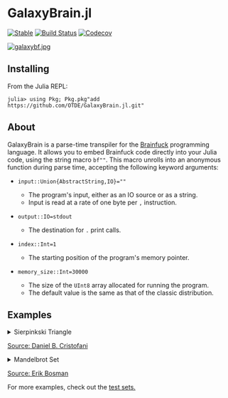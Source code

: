 # GalaxyBrain.jl

[![Stable](https://img.shields.io/badge/docs-stable-blue.svg)](https://www.youtube.com/watch?v=dQw4w9WgXcQ)
[![Build Status](https://travis-ci.com/OTDE/GalaxyBrain.jl.svg?branch=master)](https://travis-ci.com/OTDE/GalaxyBrain.jl)
[![Codecov](https://codecov.io/gh/OTDE/GalaxyBrain.jl/branch/master/graph/badge.svg)](https://codecov.io/gh/OTDE/GalaxyBrain.jl)

[![galaxybf.jpg](https://i.postimg.cc/gJMB22MY/galaxybf.jpg)](https://postimg.cc/9R7BxC5S)

## Installing
From the Julia REPL:

`julia> using Pkg; Pkg.pkg"add https://github.com/OTDE/GalaxyBrain.jl.git"`

## About

GalaxyBrain is a parse-time transpiler for the [Brainfuck](https://en.wikipedia.org/wiki/Brainfuck) programming language. It allows you to embed Brainfuck code directly into your Julia code, using the string macro `bf""`. This macro unrolls into an anonymous function during parse time, accepting the following keyword arguments:

- `input::Union{AbstractString,IO}=""`

    - The program's input, either as an IO source or as a string.
    - Input is read at a rate of one byte per `,` instruction.
- `output::IO=stdout`

    - The destination for `.` print calls.
- `index::Int=1`

    - The starting position of the program's memory pointer.
- `memory_size::Int=30000`

    - The size of the `UInt8` array allocated for running the program.
    - The default value is the same as that of the classic distribution.

## Examples

<details>
<summary>Sierpinkski Triangle</summary>

    julia> bf"""
                ++++++++[>+>++++<<-]>++>>+<[-[>>+<<-]+>>]
                >+[-<<<[ ->[+[-]+>++>>>-<<<[<]>>++++++
                [<<+++++>>-]+<<++.[-]<<]>.>+[>>]>+]
             """()

<pre>
                               *
                              * *
                             *   *
                            * * * *
                           *       *
                          * *     * *
                         *   *   *   *
                        * * * * * * * *
                       *               *
                      * *             * *
                     *   *           *   *
                    * * * *         * * * *
                   *       *       *       *
                  * *     * *     * *     * *
                 *   *   *   *   *   *   *   *
                * * * * * * * * * * * * * * * *
               *                               *
              * *                             * *
             *   *                           *   *
            * * * *                         * * * *
           *       *                       *       *
          * *     * *                     * *     * *
         *   *   *   *                   *   *   *   *
        * * * * * * * *                 * * * * * * * *
       *               *               *               *
      * *             * *             * *             * *
     *   *           *   *           *   *           *   *
    * * * *         * * * *         * * * *         * * * *
   *       *       *       *       *       *       *       *
  * *     * *     * *     * *     * *     * *     * *     * *
 *   *   *   *   *   *   *   *   *   *   *   *   *   *   *   *
* * * * * * * * * * * * * * * * * * * * * * * * * * * * * * * *
</pre>
</details>

[Source: Daniel B. Cristofani](http://www.hevanet.com/cristofd/brainfuck/)

<details>
<summary>Mandelbrot Set</summary>
<pre>
julia> bf"""
+++++++++++++[->++>>>+++++>++>+<<<<<<]>>>>>++++++>--->>>>>>>>>>+++++++++++++++[[
>>>>>>>>>]+[<<<<<<<<<]>>>>>>>>>-]+[>>>>>>>>[-]>]<<<<<<<<<[<<<<<<<<<]>>>>>>>>[-]+
<<<<<<<+++++[-[->>>>>>>>>+<<<<<<<<<]>>>>>>>>>]>>>>>>>+>>>>>>>>>>>>>>>>>>>>>>>>>>
>+<<<<<<<<<<<<<<<<<[<<<<<<<<<]>>>[-]+[>>>>>>[>>>>>>>[-]>>]<<<<<<<<<[<<<<<<<<<]>>
>>>>>[-]+<<<<<<++++[-[->>>>>>>>>+<<<<<<<<<]>>>>>>>>>]>>>>>>+<<<<<<+++++++[-[->>>
>>>>>>+<<<<<<<<<]>>>>>>>>>]>>>>>>+<<<<<<<<<<<<<<<<[<<<<<<<<<]>>>[[-]>>>>>>[>>>>>
>>[-<<<<<<+>>>>>>]<<<<<<[->>>>>>+<<+<<<+<]>>>>>>>>]<<<<<<<<<[<<<<<<<<<]>>>>>>>>>
[>>>>>>>>[-<<<<<<<+>>>>>>>]<<<<<<<[->>>>>>>+<<+<<<+<<]>>>>>>>>]<<<<<<<<<[<<<<<<<
<<]>>>>>>>[-<<<<<<<+>>>>>>>]<<<<<<<[->>>>>>>+<<+<<<<<]>>>>>>>>>+++++++++++++++[[
>>>>>>>>>]+>[-]>[-]>[-]>[-]>[-]>[-]>[-]>[-]>[-]<<<<<<<<<[<<<<<<<<<]>>>>>>>>>-]+[
>+>>>>>>>>]<<<<<<<<<[<<<<<<<<<]>>>>>>>>>[>->>>>[-<<<<+>>>>]<<<<[->>>>+<<<<<[->>[
-<<+>>]<<[->>+>>+<<<<]+>>>>>>>>>]<<<<<<<<[<<<<<<<<<]]>>>>>>>>>[>>>>>>>>>]<<<<<<<
<<[>[->>>>>>>>>+<<<<<<<<<]<<<<<<<<<<]>[->>>>>>>>>+<<<<<<<<<]<+>>>>>>>>]<<<<<<<<<
[>[-]<->>>>[-<<<<+>[<->-<<<<<<+>>>>>>]<[->+<]>>>>]<<<[->>>+<<<]<+<<<<<<<<<]>>>>>
>>>>[>+>>>>>>>>]<<<<<<<<<[<<<<<<<<<]>>>>>>>>>[>->>>>>[-<<<<<+>>>>>]<<<<<[->>>>>+
<<<<<<[->>>[-<<<+>>>]<<<[->>>+>+<<<<]+>>>>>>>>>]<<<<<<<<[<<<<<<<<<]]>>>>>>>>>[>>
>>>>>>>]<<<<<<<<<[>>[->>>>>>>>>+<<<<<<<<<]<<<<<<<<<<<]>>[->>>>>>>>>+<<<<<<<<<]<<
+>>>>>>>>]<<<<<<<<<[>[-]<->>>>[-<<<<+>[<->-<<<<<<+>>>>>>]<[->+<]>>>>]<<<[->>>+<<
<]<+<<<<<<<<<]>>>>>>>>>[>>>>[-<<<<<<<<<<<<<<<<<<<<<<<<<<<<<<<<<<<<+>>>>>>>>>>>>>
>>>>>>>>>>>>>>>>>>>>>>>]>>>>>]<<<<<<<<<[<<<<<<<<<]>>>>>>>>>+++++++++++++++[[>>>>
>>>>>]<<<<<<<<<-<<<<<<<<<[<<<<<<<<<]>>>>>>>>>-]+>>>>>>>>>>>>>>>>>>>>>+<<<[<<<<<<
<<<]>>>>>>>>>[>>>[-<<<->>>]+<<<[->>>->[-<<<<+>>>>]<<<<[->>>>+<<<<<<<<<<<<<[<<<<<
<<<<]>>>>[-]+>>>>>[>>>>>>>>>]>+<]]+>>>>[-<<<<->>>>]+<<<<[->>>>-<[-<<<+>>>]<<<[->
>>+<<<<<<<<<<<<[<<<<<<<<<]>>>[-]+>>>>>>[>>>>>>>>>]>[-]+<]]+>[-<[>>>>>>>>>]<<<<<<
<<]>>>>>>>>]<<<<<<<<<[<<<<<<<<<]<<<<<<<[->+>>>-<<<<]>>>>>>>>>+++++++++++++++++++
+++++++>>[-<<<<+>>>>]<<<<[->>>>+<<[-]<<]>>[<<<<<<<+<[-<+>>>>+<<[-]]>[-<<[->+>>>-
<<<<]>>>]>>>>>>>>>>>>>[>>[-]>[-]>[-]>>>>>]<<<<<<<<<[<<<<<<<<<]>>>[-]>>>>>>[>>>>>
[-<<<<+>>>>]<<<<[->>>>+<<<+<]>>>>>>>>]<<<<<<<<<[<<<<<<<<<]>>>>>>>>>[>>[-<<<<<<<<
<+>>>>>>>>>]>>>>>>>]<<<<<<<<<[<<<<<<<<<]>>>>>>>>>+++++++++++++++[[>>>>>>>>>]+>[-
]>[-]>[-]>[-]>[-]>[-]>[-]>[-]>[-]<<<<<<<<<[<<<<<<<<<]>>>>>>>>>-]+[>+>>>>>>>>]<<<
<<<<<<[<<<<<<<<<]>>>>>>>>>[>->>>>>[-<<<<<+>>>>>]<<<<<[->>>>>+<<<<<<[->>[-<<+>>]<
<[->>+>+<<<]+>>>>>>>>>]<<<<<<<<[<<<<<<<<<]]>>>>>>>>>[>>>>>>>>>]<<<<<<<<<[>[->>>>
>>>>>+<<<<<<<<<]<<<<<<<<<<]>[->>>>>>>>>+<<<<<<<<<]<+>>>>>>>>]<<<<<<<<<[>[-]<->>>
[-<<<+>[<->-<<<<<<<+>>>>>>>]<[->+<]>>>]<<[->>+<<]<+<<<<<<<<<]>>>>>>>>>[>>>>>>[-<
<<<<+>>>>>]<<<<<[->>>>>+<<<<+<]>>>>>>>>]<<<<<<<<<[<<<<<<<<<]>>>>>>>>>[>+>>>>>>>>
]<<<<<<<<<[<<<<<<<<<]>>>>>>>>>[>->>>>>[-<<<<<+>>>>>]<<<<<[->>>>>+<<<<<<[->>[-<<+
>>]<<[->>+>>+<<<<]+>>>>>>>>>]<<<<<<<<[<<<<<<<<<]]>>>>>>>>>[>>>>>>>>>]<<<<<<<<<[>
[->>>>>>>>>+<<<<<<<<<]<<<<<<<<<<]>[->>>>>>>>>+<<<<<<<<<]<+>>>>>>>>]<<<<<<<<<[>[-
]<->>>>[-<<<<+>[<->-<<<<<<+>>>>>>]<[->+<]>>>>]<<<[->>>+<<<]<+<<<<<<<<<]>>>>>>>>>
[>>>>[-<<<<<<<<<<<<<<<<<<<<<<<<<<<<<<<<<<<<+>>>>>>>>>>>>>>>>>>>>>>>>>>>>>>>>>>>>
]>>>>>]<<<<<<<<<[<<<<<<<<<]>>>>>>>>>[>>>[-<<<<<<<<<<<<<<<<<<<<<<<<<<<<<<<<<<<<+>
>>>>>>>>>>>>>>>>>>>>>>>>>>>>>>>>>>>]>>>>>>]<<<<<<<<<[<<<<<<<<<]>>>>>>>>>++++++++
+++++++[[>>>>>>>>>]<<<<<<<<<-<<<<<<<<<[<<<<<<<<<]>>>>>>>>>-]+[>>>>>>>>[-<<<<<<<+
>>>>>>>]<<<<<<<[->>>>>>>+<<<<<<+<]>>>>>>>>]<<<<<<<<<[<<<<<<<<<]>>>>>>>>>[>>>>>>[
-]>>>]<<<<<<<<<[<<<<<<<<<]>>>>+>[-<-<<<<+>>>>>]>[-<<<<<<[->>>>>+<++<<<<]>>>>>[-<
<<<<+>>>>>]<->+>]<[->+<]<<<<<[->>>>>+<<<<<]>>>>>>[-]<<<<<<+>>>>[-<<<<->>>>]+<<<<
[->>>>->>>>>[>>[-<<->>]+<<[->>->[-<<<+>>>]<<<[->>>+<<<<<<<<<<<<[<<<<<<<<<]>>>[-]
+>>>>>>[>>>>>>>>>]>+<]]+>>>[-<<<->>>]+<<<[->>>-<[-<<+>>]<<[->>+<<<<<<<<<<<[<<<<<
<<<<]>>>>[-]+>>>>>[>>>>>>>>>]>[-]+<]]+>[-<[>>>>>>>>>]<<<<<<<<]>>>>>>>>]<<<<<<<<<
[<<<<<<<<<]>>>>[-<<<<+>>>>]<<<<[->>>>+>>>>>[>+>>[-<<->>]<<[->>+<<]>>>>>>>>]<<<<<
<<<+<[>[->>>>>+<<<<[->>>>-<<<<<<<<<<<<<<+>>>>>>>>>>>[->>>+<<<]<]>[->>>-<<<<<<<<<
<<<<<+>>>>>>>>>>>]<<]>[->>>>+<<<[->>>-<<<<<<<<<<<<<<+>>>>>>>>>>>]<]>[->>>+<<<]<<
<<<<<<<<<<]>>>>[-]<<<<]>>>[-<<<+>>>]<<<[->>>+>>>>>>[>+>[-<->]<[->+<]>>>>>>>>]<<<
<<<<<+<[>[->>>>>+<<<[->>>-<<<<<<<<<<<<<<+>>>>>>>>>>[->>>>+<<<<]>]<[->>>>-<<<<<<<
<<<<<<<+>>>>>>>>>>]<]>>[->>>+<<<<[->>>>-<<<<<<<<<<<<<<+>>>>>>>>>>]>]<[->>>>+<<<<
]<<<<<<<<<<<]>>>>>>+<<<<<<]]>>>>[-<<<<+>>>>]<<<<[->>>>+>>>>>[>>>>>>>>>]<<<<<<<<<
[>[->>>>>+<<<<[->>>>-<<<<<<<<<<<<<<+>>>>>>>>>>>[->>>+<<<]<]>[->>>-<<<<<<<<<<<<<<
+>>>>>>>>>>>]<<]>[->>>>+<<<[->>>-<<<<<<<<<<<<<<+>>>>>>>>>>>]<]>[->>>+<<<]<<<<<<<
<<<<<]]>[-]>>[-]>[-]>>>>>[>>[-]>[-]>>>>>>]<<<<<<<<<[<<<<<<<<<]>>>>>>>>>[>>>>>[-<
<<<+>>>>]<<<<[->>>>+<<<+<]>>>>>>>>]<<<<<<<<<[<<<<<<<<<]>>>>>>>>>+++++++++++++++[
[>>>>>>>>>]+>[-]>[-]>[-]>[-]>[-]>[-]>[-]>[-]>[-]<<<<<<<<<[<<<<<<<<<]>>>>>>>>>-]+
[>+>>>>>>>>]<<<<<<<<<[<<<<<<<<<]>>>>>>>>>[>->>>>[-<<<<+>>>>]<<<<[->>>>+<<<<<[->>
[-<<+>>]<<[->>+>+<<<]+>>>>>>>>>]<<<<<<<<[<<<<<<<<<]]>>>>>>>>>[>>>>>>>>>]<<<<<<<<
<[>[->>>>>>>>>+<<<<<<<<<]<<<<<<<<<<]>[->>>>>>>>>+<<<<<<<<<]<+>>>>>>>>]<<<<<<<<<[
>[-]<->>>[-<<<+>[<->-<<<<<<<+>>>>>>>]<[->+<]>>>]<<[->>+<<]<+<<<<<<<<<]>>>>>>>>>[
>>>[-<<<<<<<<<<<<<<<<<<<<<<<<<<<<<<<<<<<<+>>>>>>>>>>>>>>>>>>>>>>>>>>>>>>>>>>>>]>
>>>>>]<<<<<<<<<[<<<<<<<<<]>>>>>[-]>>>>+++++++++++++++[[>>>>>>>>>]<<<<<<<<<-<<<<<
<<<<[<<<<<<<<<]>>>>>>>>>-]+[>>>[-<<<->>>]+<<<[->>>->[-<<<<+>>>>]<<<<[->>>>+<<<<<
<<<<<<<<[<<<<<<<<<]>>>>[-]+>>>>>[>>>>>>>>>]>+<]]+>>>>[-<<<<->>>>]+<<<<[->>>>-<[-
<<<+>>>]<<<[->>>+<<<<<<<<<<<<[<<<<<<<<<]>>>[-]+>>>>>>[>>>>>>>>>]>[-]+<]]+>[-<[>>
>>>>>>>]<<<<<<<<]>>>>>>>>]<<<<<<<<<[<<<<<<<<<]>>>[-<<<+>>>]<<<[->>>+>>>>>>[>+>>>
[-<<<->>>]<<<[->>>+<<<]>>>>>>>>]<<<<<<<<+<[>[->+>[-<-<<<<<<<<<<+>>>>>>>>>>>>[-<<
+>>]<]>[-<<-<<<<<<<<<<+>>>>>>>>>>>>]<<<]>>[-<+>>[-<<-<<<<<<<<<<+>>>>>>>>>>>>]<]>
[-<<+>>]<<<<<<<<<<<<<]]>>>>[-<<<<+>>>>]<<<<[->>>>+>>>>>[>+>>[-<<->>]<<[->>+<<]>>
>>>>>>]<<<<<<<<+<[>[->+>>[-<<-<<<<<<<<<<+>>>>>>>>>>>[-<+>]>]<[-<-<<<<<<<<<<+>>>>
>>>>>>>]<<]>>>[-<<+>[-<-<<<<<<<<<<+>>>>>>>>>>>]>]<[-<+>]<<<<<<<<<<<<]>>>>>+<<<<<
]>>>>>>>>>[>>>[-]>[-]>[-]>>>>]<<<<<<<<<[<<<<<<<<<]>>>[-]>[-]>>>>>[>>>>>>>[-<<<<<
<+>>>>>>]<<<<<<[->>>>>>+<<<<+<<]>>>>>>>>]<<<<<<<<<[<<<<<<<<<]>>>>+>[-<-<<<<+>>>>
>]>>[-<<<<<<<[->>>>>+<++<<<<]>>>>>[-<<<<<+>>>>>]<->+>>]<<[->>+<<]<<<<<[->>>>>+<<
<<<]+>>>>[-<<<<->>>>]+<<<<[->>>>->>>>>[>>>[-<<<->>>]+<<<[->>>-<[-<<+>>]<<[->>+<<
<<<<<<<<<[<<<<<<<<<]>>>>[-]+>>>>>[>>>>>>>>>]>+<]]+>>[-<<->>]+<<[->>->[-<<<+>>>]<
<<[->>>+<<<<<<<<<<<<[<<<<<<<<<]>>>[-]+>>>>>>[>>>>>>>>>]>[-]+<]]+>[-<[>>>>>>>>>]<
<<<<<<<]>>>>>>>>]<<<<<<<<<[<<<<<<<<<]>>>[-<<<+>>>]<<<[->>>+>>>>>>[>+>[-<->]<[->+
<]>>>>>>>>]<<<<<<<<+<[>[->>>>+<<[->>-<<<<<<<<<<<<<+>>>>>>>>>>[->>>+<<<]>]<[->>>-
<<<<<<<<<<<<<+>>>>>>>>>>]<]>>[->>+<<<[->>>-<<<<<<<<<<<<<+>>>>>>>>>>]>]<[->>>+<<<
]<<<<<<<<<<<]>>>>>[-]>>[-<<<<<<<+>>>>>>>]<<<<<<<[->>>>>>>+<<+<<<<<]]>>>>[-<<<<+>
>>>]<<<<[->>>>+>>>>>[>+>>[-<<->>]<<[->>+<<]>>>>>>>>]<<<<<<<<+<[>[->>>>+<<<[->>>-
<<<<<<<<<<<<<+>>>>>>>>>>>[->>+<<]<]>[->>-<<<<<<<<<<<<<+>>>>>>>>>>>]<<]>[->>>+<<[
->>-<<<<<<<<<<<<<+>>>>>>>>>>>]<]>[->>+<<]<<<<<<<<<<<<]]>>>>[-]<<<<]>>>>[-<<<<+>>
>>]<<<<[->>>>+>[-]>>[-<<<<<<<+>>>>>>>]<<<<<<<[->>>>>>>+<<+<<<<<]>>>>>>>>>[>>>>>>
>>>]<<<<<<<<<[>[->>>>+<<<[->>>-<<<<<<<<<<<<<+>>>>>>>>>>>[->>+<<]<]>[->>-<<<<<<<<
<<<<<+>>>>>>>>>>>]<<]>[->>>+<<[->>-<<<<<<<<<<<<<+>>>>>>>>>>>]<]>[->>+<<]<<<<<<<<
<<<<]]>>>>>>>>>[>>[-]>[-]>>>>>>]<<<<<<<<<[<<<<<<<<<]>>>[-]>[-]>>>>>[>>>>>[-<<<<+
>>>>]<<<<[->>>>+<<<+<]>>>>>>>>]<<<<<<<<<[<<<<<<<<<]>>>>>>>>>[>>>>>>[-<<<<<+>>>>>
]<<<<<[->>>>>+<<<+<<]>>>>>>>>]<<<<<<<<<[<<<<<<<<<]>>>>>>>>>+++++++++++++++[[>>>>
>>>>>]+>[-]>[-]>[-]>[-]>[-]>[-]>[-]>[-]>[-]<<<<<<<<<[<<<<<<<<<]>>>>>>>>>-]+[>+>>
>>>>>>]<<<<<<<<<[<<<<<<<<<]>>>>>>>>>[>->>>>[-<<<<+>>>>]<<<<[->>>>+<<<<<[->>[-<<+
>>]<<[->>+>>+<<<<]+>>>>>>>>>]<<<<<<<<[<<<<<<<<<]]>>>>>>>>>[>>>>>>>>>]<<<<<<<<<[>
[->>>>>>>>>+<<<<<<<<<]<<<<<<<<<<]>[->>>>>>>>>+<<<<<<<<<]<+>>>>>>>>]<<<<<<<<<[>[-
]<->>>>[-<<<<+>[<->-<<<<<<+>>>>>>]<[->+<]>>>>]<<<[->>>+<<<]<+<<<<<<<<<]>>>>>>>>>
[>+>>>>>>>>]<<<<<<<<<[<<<<<<<<<]>>>>>>>>>[>->>>>>[-<<<<<+>>>>>]<<<<<[->>>>>+<<<<
<<[->>>[-<<<+>>>]<<<[->>>+>+<<<<]+>>>>>>>>>]<<<<<<<<[<<<<<<<<<]]>>>>>>>>>[>>>>>>
>>>]<<<<<<<<<[>>[->>>>>>>>>+<<<<<<<<<]<<<<<<<<<<<]>>[->>>>>>>>>+<<<<<<<<<]<<+>>>
>>>>>]<<<<<<<<<[>[-]<->>>>[-<<<<+>[<->-<<<<<<+>>>>>>]<[->+<]>>>>]<<<[->>>+<<<]<+
<<<<<<<<<]>>>>>>>>>[>>>>[-<<<<<<<<<<<<<<<<<<<<<<<<<<<<<<<<<<<<+>>>>>>>>>>>>>>>>>
>>>>>>>>>>>>>>>>>>>]>>>>>]<<<<<<<<<[<<<<<<<<<]>>>>>>>>>+++++++++++++++[[>>>>>>>>
>]<<<<<<<<<-<<<<<<<<<[<<<<<<<<<]>>>>>>>>>-]+>>>>>>>>>>>>>>>>>>>>>+<<<[<<<<<<<<<]
>>>>>>>>>[>>>[-<<<->>>]+<<<[->>>->[-<<<<+>>>>]<<<<[->>>>+<<<<<<<<<<<<<[<<<<<<<<<
]>>>>[-]+>>>>>[>>>>>>>>>]>+<]]+>>>>[-<<<<->>>>]+<<<<[->>>>-<[-<<<+>>>]<<<[->>>+<
<<<<<<<<<<<[<<<<<<<<<]>>>[-]+>>>>>>[>>>>>>>>>]>[-]+<]]+>[-<[>>>>>>>>>]<<<<<<<<]>
>>>>>>>]<<<<<<<<<[<<<<<<<<<]>>->>[-<<<<+>>>>]<<<<[->>>>+<<[-]<<]>>]<<+>>>>[-<<<<
->>>>]+<<<<[->>>>-<<<<<<.>>]>>>>[-<<<<<<<.>>>>>>>]<<<[-]>[-]>[-]>[-]>[-]>[-]>>>[
>[-]>[-]>[-]>[-]>[-]>[-]>>>]<<<<<<<<<[<<<<<<<<<]>>>>>>>>>[>>>>>[-]>>>>]<<<<<<<<<
[<<<<<<<<<]>+++++++++++[-[->>>>>>>>>+<<<<<<<<<]>>>>>>>>>]>>>>+>>>>>>>>>+<<<<<<<<
<<<<<<[<<<<<<<<<]>>>>>>>[-<<<<<<<+>>>>>>>]<<<<<<<[->>>>>>>+[-]>>[>>>>>>>>>]<<<<<
<<<<[>>>>>>>[-<<<<<<+>>>>>>]<<<<<<[->>>>>>+<<<<<<<[<<<<<<<<<]>>>>>>>[-]+>>>]<<<<
<<<<<<]]>>>>>>>[-<<<<<<<+>>>>>>>]<<<<<<<[->>>>>>>+>>[>+>>>>[-<<<<->>>>]<<<<[->>>
>+<<<<]>>>>>>>>]<<+<<<<<<<[>>>>>[->>+<<]<<<<<<<<<<<<<<]>>>>>>>>>[>>>>>>>>>]<<<<<
<<<<[>[-]<->>>>>>>[-<<<<<<<+>[<->-<<<+>>>]<[->+<]>>>>>>>]<<<<<<[->>>>>>+<<<<<<]<
+<<<<<<<<<]>>>>>>>-<<<<[-]+<<<]+>>>>>>>[-<<<<<<<->>>>>>>]+<<<<<<<[->>>>>>>->>[>>
>>>[->>+<<]>>>>]<<<<<<<<<[>[-]<->>>>>>>[-<<<<<<<+>[<->-<<<+>>>]<[->+<]>>>>>>>]<<
<<<<[->>>>>>+<<<<<<]<+<<<<<<<<<]>+++++[-[->>>>>>>>>+<<<<<<<<<]>>>>>>>>>]>>>>+<<<
<<[<<<<<<<<<]>>>>>>>>>[>>>>>[-<<<<<->>>>>]+<<<<<[->>>>>->>[-<<<<<<<+>>>>>>>]<<<<
<<<[->>>>>>>+<<<<<<<<<<<<<<<<[<<<<<<<<<]>>>>[-]+>>>>>[>>>>>>>>>]>+<]]+>>>>>>>[-<
<<<<<<->>>>>>>]+<<<<<<<[->>>>>>>-<<[-<<<<<+>>>>>]<<<<<[->>>>>+<<<<<<<<<<<<<<[<<<
<<<<<<]>>>[-]+>>>>>>[>>>>>>>>>]>[-]+<]]+>[-<[>>>>>>>>>]<<<<<<<<]>>>>>>>>]<<<<<<<
<<[<<<<<<<<<]>>>>[-]<<<+++++[-[->>>>>>>>>+<<<<<<<<<]>>>>>>>>>]>>>>-<<<<<[<<<<<<<
<<]]>>>]<<<<.>>>>>>>>>>[>>>>>>[-]>>>]<<<<<<<<<[<<<<<<<<<]>++++++++++[-[->>>>>>>>
>+<<<<<<<<<]>>>>>>>>>]>>>>>+>>>>>>>>>+<<<<<<<<<<<<<<<[<<<<<<<<<]>>>>>>>>[-<<<<<<
<<+>>>>>>>>]<<<<<<<<[->>>>>>>>+[-]>[>>>>>>>>>]<<<<<<<<<[>>>>>>>>[-<<<<<<<+>>>>>>
>]<<<<<<<[->>>>>>>+<<<<<<<<[<<<<<<<<<]>>>>>>>>[-]+>>]<<<<<<<<<<]]>>>>>>>>[-<<<<<
<<<+>>>>>>>>]<<<<<<<<[->>>>>>>>+>[>+>>>>>[-<<<<<->>>>>]<<<<<[->>>>>+<<<<<]>>>>>>
>>]<+<<<<<<<<[>>>>>>[->>+<<]<<<<<<<<<<<<<<<]>>>>>>>>>[>>>>>>>>>]<<<<<<<<<[>[-]<-
>>>>>>>>[-<<<<<<<<+>[<->-<<+>>]<[->+<]>>>>>>>>]<<<<<<<[->>>>>>>+<<<<<<<]<+<<<<<<
<<<]>>>>>>>>-<<<<<[-]+<<<]+>>>>>>>>[-<<<<<<<<->>>>>>>>]+<<<<<<<<[->>>>>>>>->[>>>
>>>[->>+<<]>>>]<<<<<<<<<[>[-]<->>>>>>>>[-<<<<<<<<+>[<->-<<+>>]<[->+<]>>>>>>>>]<<
<<<<<[->>>>>>>+<<<<<<<]<+<<<<<<<<<]>+++++[-[->>>>>>>>>+<<<<<<<<<]>>>>>>>>>]>>>>>
+>>>>>>>>>>>>>>>>>>>>>>>>>>>+<<<<<<[<<<<<<<<<]>>>>>>>>>[>>>>>>[-<<<<<<->>>>>>]+<
<<<<<[->>>>>>->>[-<<<<<<<<+>>>>>>>>]<<<<<<<<[->>>>>>>>+<<<<<<<<<<<<<<<<<[<<<<<<<
<<]>>>>[-]+>>>>>[>>>>>>>>>]>+<]]+>>>>>>>>[-<<<<<<<<->>>>>>>>]+<<<<<<<<[->>>>>>>>
-<<[-<<<<<<+>>>>>>]<<<<<<[->>>>>>+<<<<<<<<<<<<<<<[<<<<<<<<<]>>>[-]+>>>>>>[>>>>>>
>>>]>[-]+<]]+>[-<[>>>>>>>>>]<<<<<<<<]>>>>>>>>]<<<<<<<<<[<<<<<<<<<]>>>>[-]<<<++++
+[-[->>>>>>>>>+<<<<<<<<<]>>>>>>>>>]>>>>>->>>>>>>>>>>>>>>>>>>>>>>>>>>-<<<<<<[<<<<
<<<<<]]>>>]
"""()
</pre>
<pre>
AAAAAAAAAAAAAAAABBBBBBBBBBBBBBBCCCCCCCCCCCCCCCCCCCCCCCCCCCCCCCCCCCCDDDDDDDDDEGFFEEEEDDDDDDCCCCCCCCCBBBBBBBBBBBBBBBBBBBBBBBBBBBBBB
AAAAAAAAAAAAAAABBBBBBBBBBBBBCCCCCCCCCCCCCCCCCCCCCCCCCCCCCCCCCCCDDDDDDDDDDEEEFGIIGFFEEEDDDDDDDDCCCCCCCCCBBBBBBBBBBBBBBBBBBBBBBBBBB
AAAAAAAAAAAAABBBBBBBBBBBBCCCCCCCCCCCCCCCCCCCCCCCCCCCCCCCCCCDDDDDDDDDDDDEEEEFFFI KHGGGHGEDDDDDDDDDCCCCCCCCCBBBBBBBBBBBBBBBBBBBBBBB
AAAAAAAAAAAABBBBBBBBBBCCCCCCCCCCCCCCCCCCCCCCCCCCCCCCCCCCDDDDDDDDDDDDDDEEEEEFFGHIMTKLZOGFEEDDDDDDDDDCCCCCCCCCBBBBBBBBBBBBBBBBBBBBB
AAAAAAAAAAABBBBBBBBBCCCCCCCCCCCCCCCCCCCCCCCCCCCCCCCCCCDDDDDDDDDDDDDDEEEEEEFGGHHIKPPKIHGFFEEEDDDDDDDDDCCCCCCCCCCBBBBBBBBBBBBBBBBBB
AAAAAAAAAABBBBBBBBCCCCCCCCCCCCCCCCCCCCCCCCCCCCCCCCCDDDDDDDDDDDDDDDEEEEEEFFGHIJKS  X KHHGFEEEEEDDDDDDDDDCCCCCCCCCCBBBBBBBBBBBBBBBB
AAAAAAAAABBBBBBBCCCCCCCCCCCCCCCCCCCCCCCCCCCCCCCCCDDDDDDDDDDDDDDDEEEEEEFFGQPUVOTY   ZQL[MHFEEEEEEEDDDDDDDCCCCCCCCCCCBBBBBBBBBBBBBB
AAAAAAAABBBBBBCCCCCCCCCCCCCCCCCCCCCCCCCCCCCCCCDDDDDDDDDDDDDDDEEEEEFFFFFGGHJLZ         UKHGFFEEEEEEEEDDDDDCCCCCCCCCCCCBBBBBBBBBBBB
AAAAAAABBBBBCCCCCCCCCCCCCCCCCCCCCCCCCCCCCCCCDDDDDDDDDDDDDDEEEEFFFFFFGGGGHIKP           KHHGGFFFFEEEEEEDDDDDCCCCCCCCCCCBBBBBBBBBBB
AAAAAAABBBBCCCCCCCCCCCCCCCCCCCCCCCCCCCCCCCDDDDDDDDDDDDEEEEEFGGHIIHHHHHIIIJKMR        VMKJIHHHGFFFFFFGSGEDDDDCCCCCCCCCCCCBBBBBBBBB
AAAAAABBBCCCCCCCCCCCCCCCCCCCCCCCCCCCCCCDDDDDDDDDDDEEEEEEFFGHK   MKJIJO  N R  X      YUSR PLV LHHHGGHIOJGFEDDDCCCCCCCCCCCCBBBBBBBB
AAAAABBBCCCCCCCCCCCCCCCCCCCCCCCCCCCCCDDDDDDDDEEEEEEEEEFFFFGH O    TN S                       NKJKR LLQMNHEEDDDCCCCCCCCCCCCBBBBBBB
AAAAABBCCCCCCCCCCCCCCCCCCCCCCCCCCCDDDDDDEEEEEEEEEEEEFFFFFGHHIN                                 Q     UMWGEEEDDDCCCCCCCCCCCCBBBBBB
AAAABBCCCCCCCCCCCCCCCCCCCCCCCCCDDDDEEEEEEEEEEEEEEEFFFFFFGHIJKLOT                                     [JGFFEEEDDCCCCCCCCCCCCCBBBBB
AAAABCCCCCCCCCCCCCCCCCCCCCCDDDDEEEEEEEEEEEEEEEEFFFFFFGGHYV RQU                                     QMJHGGFEEEDDDCCCCCCCCCCCCCBBBB
AAABCCCCCCCCCCCCCCCCCDDDDDDDEEFJIHFFFFFFFFFFFFFFGGGGGGHIJN                                            JHHGFEEDDDDCCCCCCCCCCCCCBBB
AAABCCCCCCCCCCCDDDDDDDDDDEEEEFFHLKHHGGGGHHMJHGGGGGGHHHIKRR                                           UQ L HFEDDDDCCCCCCCCCCCCCCBB
AABCCCCCCCCDDDDDDDDDDDEEEEEEFFFHKQMRKNJIJLVS JJKIIIIIIJLR                                               YNHFEDDDDDCCCCCCCCCCCCCBB
AABCCCCCDDDDDDDDDDDDEEEEEEEFFGGHIJKOU  O O   PR LLJJJKL                                                OIHFFEDDDDDCCCCCCCCCCCCCCB
AACCCDDDDDDDDDDDDDEEEEEEEEEFGGGHIJMR              RMLMN                                                 NTFEEDDDDDDCCCCCCCCCCCCCB
AACCDDDDDDDDDDDDEEEEEEEEEFGGGHHKONSZ                QPR                                                NJGFEEDDDDDDCCCCCCCCCCCCCC
ABCDDDDDDDDDDDEEEEEFFFFFGIPJIIJKMQ                   VX                                                 HFFEEDDDDDDCCCCCCCCCCCCCC
ACDDDDDDDDDDEFFFFFFFGGGGHIKZOOPPS                                                                      HGFEEEDDDDDDCCCCCCCCCCCCCC
ADEEEEFFFGHIGGGGGGHHHHIJJLNY                                                                        TJHGFFEEEDDDDDDDCCCCCCCCCCCCC
A                                                                                                 PLJHGGFFEEEDDDDDDDCCCCCCCCCCCCC
ADEEEEFFFGHIGGGGGGHHHHIJJLNY                                                                        TJHGFFEEEDDDDDDDCCCCCCCCCCCCC
ACDDDDDDDDDDEFFFFFFFGGGGHIKZOOPPS                                                                      HGFEEEDDDDDDCCCCCCCCCCCCCC
ABCDDDDDDDDDDDEEEEEFFFFFGIPJIIJKMQ                   VX                                                 HFFEEDDDDDDCCCCCCCCCCCCCC
AACCDDDDDDDDDDDDEEEEEEEEEFGGGHHKONSZ                QPR                                                NJGFEEDDDDDDCCCCCCCCCCCCCC
AACCCDDDDDDDDDDDDDEEEEEEEEEFGGGHIJMR              RMLMN                                                 NTFEEDDDDDDCCCCCCCCCCCCCB
AABCCCCCDDDDDDDDDDDDEEEEEEEFFGGHIJKOU  O O   PR LLJJJKL                                                OIHFFEDDDDDCCCCCCCCCCCCCCB
AABCCCCCCCCDDDDDDDDDDDEEEEEEFFFHKQMRKNJIJLVS JJKIIIIIIJLR                                               YNHFEDDDDDCCCCCCCCCCCCCBB
AAABCCCCCCCCCCCDDDDDDDDDDEEEEFFHLKHHGGGGHHMJHGGGGGGHHHIKRR                                           UQ L HFEDDDDCCCCCCCCCCCCCCBB
AAABCCCCCCCCCCCCCCCCCDDDDDDDEEFJIHFFFFFFFFFFFFFFGGGGGGHIJN                                            JHHGFEEDDDDCCCCCCCCCCCCCBBB
AAAABCCCCCCCCCCCCCCCCCCCCCCDDDDEEEEEEEEEEEEEEEEFFFFFFGGHYV RQU                                     QMJHGGFEEEDDDCCCCCCCCCCCCCBBBB
AAAABBCCCCCCCCCCCCCCCCCCCCCCCCCDDDDEEEEEEEEEEEEEEEFFFFFFGHIJKLOT                                     [JGFFEEEDDCCCCCCCCCCCCCBBBBB
AAAAABBCCCCCCCCCCCCCCCCCCCCCCCCCCCDDDDDDEEEEEEEEEEEEFFFFFGHHIN                                 Q     UMWGEEEDDDCCCCCCCCCCCCBBBBBB
AAAAABBBCCCCCCCCCCCCCCCCCCCCCCCCCCCCCDDDDDDDDEEEEEEEEEFFFFGH O    TN S                       NKJKR LLQMNHEEDDDCCCCCCCCCCCCBBBBBBB
AAAAAABBBCCCCCCCCCCCCCCCCCCCCCCCCCCCCCCDDDDDDDDDDDEEEEEEFFGHK   MKJIJO  N R  X      YUSR PLV LHHHGGHIOJGFEDDDCCCCCCCCCCCCBBBBBBBB
AAAAAAABBBBCCCCCCCCCCCCCCCCCCCCCCCCCCCCCCCDDDDDDDDDDDDEEEEEFGGHIIHHHHHIIIJKMR        VMKJIHHHGFFFFFFGSGEDDDDCCCCCCCCCCCCBBBBBBBBB
AAAAAAABBBBBCCCCCCCCCCCCCCCCCCCCCCCCCCCCCCCCDDDDDDDDDDDDDDEEEEFFFFFFGGGGHIKP           KHHGGFFFFEEEEEEDDDDDCCCCCCCCCCCBBBBBBBBBBB
AAAAAAAABBBBBBCCCCCCCCCCCCCCCCCCCCCCCCCCCCCCCCDDDDDDDDDDDDDDDEEEEEFFFFFGGHJLZ         UKHGFFEEEEEEEEDDDDDCCCCCCCCCCCCBBBBBBBBBBBB
AAAAAAAAABBBBBBBCCCCCCCCCCCCCCCCCCCCCCCCCCCCCCCCCDDDDDDDDDDDDDDDEEEEEEFFGQPUVOTY   ZQL[MHFEEEEEEEDDDDDDDCCCCCCCCCCCBBBBBBBBBBBBBB
AAAAAAAAAABBBBBBBBCCCCCCCCCCCCCCCCCCCCCCCCCCCCCCCCCDDDDDDDDDDDDDDDEEEEEEFFGHIJKS  X KHHGFEEEEEDDDDDDDDDCCCCCCCCCCBBBBBBBBBBBBBBBB
AAAAAAAAAAABBBBBBBBBCCCCCCCCCCCCCCCCCCCCCCCCCCCCCCCCCCDDDDDDDDDDDDDDEEEEEEFGGHHIKPPKIHGFFEEEDDDDDDDDDCCCCCCCCCCBBBBBBBBBBBBBBBBBB
AAAAAAAAAAAABBBBBBBBBBCCCCCCCCCCCCCCCCCCCCCCCCCCCCCCCCCCDDDDDDDDDDDDDDEEEEEFFGHIMTKLZOGFEEDDDDDDDDDCCCCCCCCCBBBBBBBBBBBBBBBBBBBBB
AAAAAAAAAAAAABBBBBBBBBBBBCCCCCCCCCCCCCCCCCCCCCCCCCCCCCCCCCCDDDDDDDDDDDDEEEEFFFI KHGGGHGEDDDDDDDDDCCCCCCCCCBBBBBBBBBBBBBBBBBBBBBBB
AAAAAAAAAAAAAAABBBBBBBBBBBBBCCCCCCCCCCCCCCCCCCCCCCCCCCCCCCCCCCCDDDDDDDDDDEEEFGIIGFFEEEDDDDDDDDCCCCCCCCCBBBBBBBBBBBBBBBBBBBBBBBBBB
</pre>
</details>

[Source: Erik Bosman](https://github.com/erikdubbelboer/brainfuck-jit/blob/master/mandelbrot.bf)

For more examples, check out the [test sets.](https://github.com/OTDE/GalaxyBrain.jl/blob/master/test/runtests.jl)

